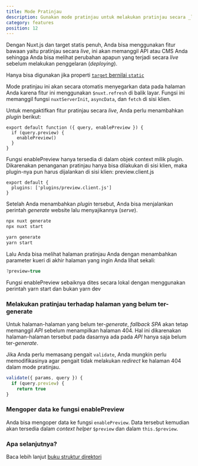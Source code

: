 ```yaml
---
title: Mode Pratinjau
description: Gunakan mode pratinjau untuk melakukan pratinjau secara _live_ website dengan target statis
category: features
position: 12
---
```


Dengan Nuxt.js dan target statis penuh, Anda bisa menggunakan fitur bawaan yaitu pratinjau secara _live_, ini akan memanggil API atau CMS Anda sehingga Anda bisa melihat perubahan apapun yang terjadi secara _live_ sebelum melakukan penggelaran (_deploying_).

<base-alert> Hanya bisa digunakan jika properti [`target` bernilai `static`](/docs/2.x/features/deployment-targets#static-hosting) </base-alert>

Mode pratinjau ini akan secara otomatis menyegarkan data pada halaman Anda karena fitur ini menggunakan `$nuxt.refresh` di balik layar. Fungsi ini memanggil fungsi `nuxtServerInit`, `asyncData`, dan `fetch` di sisi klien.

Untuk mengaktifkan fitur pratinjau secara _live_, Anda perlu menambahkan _plugin_ berikut:

```js{}[plugins/preview.client.js]
export default function ({ query, enablePreview }) {
  if (query.preview) {
    enablePreview()
  }
}
```

<base-alert>
Fungsi enablePreview hanya tersedia di dalam objek context milik plugin. Dikarenakan penanganan pratinjau hanya bisa dilakukan di sisi klien, maka plugin-nya pun harus dijalankan di sisi klien: preview.client.js
</base-alert>

```js{}[nuxt.config.js]
export default {
  plugins: ['plugins/preview.client.js']
}
```

Setelah Anda menambahkan _plugin_ tersebut, Anda bisa menjalankan perintah _generate_ website lalu menyajikannya (_serve_).

<code-group>
<code-block label="npx" active>

```bash
npx nuxt generate
npx nuxt start
```

</code-block>
<code-block label="Yarn" >

```bash
yarn generate
yarn start
```

  </code-block>
</code-group>

Lalu Anda bisa melihat halaman pratinjau Anda dengan menambahkan parameter kueri di akhir halaman yang ingin Anda lihat sekali:

```js
?preview=true
```

<base-alert>
Fungsi enablePreview sebaiknya dites secara lokal dengan menggunakan perintah yarn start dan bukan yarn dev
</base-alert>

### Melakukan pratinjau terhadap halaman yang belum ter-generate

Untuk halaman-halaman yang belum ter-_generate_, _fallback SPA_ akan tetap memanggil _API_ sebelum menampilkan halaman 404. Hal ini dikarenakan halaman-halaman tersebut pada dasarnya ada pada _API_ hanya saja belum ter-_generate_.

Jika Anda perlu memasang pengait `validate`, Anda mungkin perlu memodifikasinya agar pengait tidak melakukan _redirect_ ke halaman 404 dalam mode pratinjau.

```js
validate({ params, query }) {
  if (query.preview) {
    return true
}
```

### Mengoper data ke fungsi enablePreview

Anda bisa mengoper data ke fungsi `enablePreview`. Data tersebut kemudian akan tersedia dalam _context helper_ `$preview` dan dalam `this.$preview`.

### Apa selanjutnya?

<base-alert type="next">

Baca lebih lanjut [buku struktur direktori](/docs/2.x/directory-structure/nuxt)

</base-alert>
